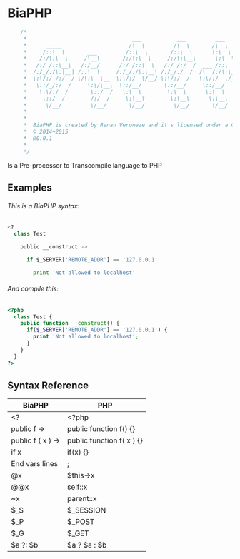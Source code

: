 BiaPHP
======
```php
    /*
     *                                 ___           ___         ___           ___
     *      _____                     /\  \         /\  \       /\  \         /\  \
     *     /::\  \       ___         /::\  \       /::\  \      \:\  \       /::\  \
     *    /:/\:\  \     /\__\       /:/\:\  \     /:/\:\__\      \:\  \     /:/\:\__\
     *   /:/ /::\__\   /:/__/      /:/ /::\  \   /:/ /:/  /  ___ /::\  \   /:/ /:/  /
     *  /:/_/:/\:|__| /::\  \     /:/_/:/\:\__\ /:/_/:/  /  /\  /:/\:\__\ /:/_/:/  /
     *  \:\/:/ /:/  / \/\:\  \__  \:\/:/  \/__/ \:\/:/  /   \:\/:/  \/__/ \:\/:/  /
     *   \::/_/:/  /     \:\/\__\  \::/__/       \::/__/     \::/__/       \::/__/
     *    \:\/:/  /       \::/  /   \:\  \        \:\  \      \:\  \        \:\  \
     *     \::/  /        /:/  /     \:\__\        \:\__\      \:\__\        \:\__\
     *      \/__/         \/__/       \/__/         \/__/       \/__/         \/__/
     *
     *
     *  BiaPHP is created by Renan Veroneze and it's licensed under a Creative Commons BY-SA.
     *  © 2014~2015
     *  @0.0.1
     *
     */
```

Is a Pre-processor to Transcompile language  to PHP


## Examples

###### This is a BiaPHP syntax:

```python
<?
  class Test

    public __construct ->

      if $_SERVER['REMOTE_ADDR'] == '127.0.0.1'

        print 'Not allowed to localhost'

```


###### And compile this:

```php
<?php
  class Test {
    public function __construct() {
      if($_SERVER['REMOTE_ADDR'] == '127.0.0.1') {
        print 'Not allowed to localhost';
      }
    }
  }
?>
```


## Syntax Reference

| BiaPHP | PHP |
|--------|-----|
| <? | <?php |
| public f -> | public function f() {} |
| public f ( x ) -> | public function f( x ) {}|
| if x | if(x) {} |
| End vars lines  | ; |
| @x | $this->x |
| @@x | self::x |
| ~x | parent::x |
| $_S | $_SESSION |
| $_P | $_POST |
| $_G | $_GET |
| $a ?: $b | $a ? $a : $b |


